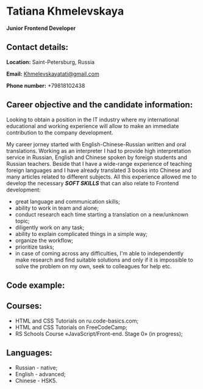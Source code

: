 # Tatiana Khmelevskaya
**Junior Frontend Developer**
## **Contact details:**

**Location:** Saint-Petersburg, Russia

**Email:** Khmelevskayatati@gmail.com

**Phone number:** +79818102438

## **Career objective and the candidate information:**

Looking to obtain a position in the IT industry where my international educational and working experience will allow to make an immediate contribution to the company development. 

My career jorney started with English-Chinese-Russian written and oral translations. Working as an interpreter I had to provide high interpretation service in Russian, English and Chinese spoken by foreign students and Russian teachers. Beside that I have a wide-range experience of teaching foreign languages and I have already translated 3 books into Chinese and many articles related to different subjects. All this experience allowed me to develop the necessary ***SOFT SKILLS*** that can also relate to Frontend development:

* great language and communication skills;
* ability to work in team and alone;
* conduct research each time starting a translation on a new/unknown topic;
* diligently work on any task;
* ability to explain complicated things in a simple way;
* organize the workflow;
* prioritize tasks;
* in case of coming across any difficulties, I'm able to independently make research and find suitable solutions and only if it is impossible to solve the problem on my own, seek to colleagues for help etc.

## Code example: 

## Courses:
* HTML and CSS Tutorials on ru.code-basics.com;
* HTML and CSS Tutorials on FreeCodeCamp;
* RS Schools Course «JavaScript/Front-end. Stage 0» (in progress);

## Languages:
* Russian - native;
* English - advanced;
* Chinese - HSK5. 

